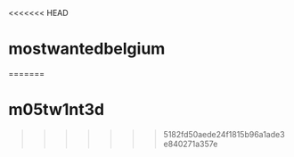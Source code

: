 <<<<<<< HEAD
# mostwantedbelgium
=======
# m05tw1nt3d
>>>>>>> 5182fd50aede24f1815b96a1ade3e840271a357e
